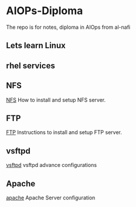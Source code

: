 # AIOPs-Diploma
The repo is for notes, diploma in AIOps from al-nafi

## Lets learn Linux
## rhel services
## NFS
[NFS](./linux_commands/nfs.md) How to install and setup NFS server.

## FTP
[FTP](./linux_commands/ftp.md) Instructions to install and setup FTP server.

## vsftpd
[vsftpd](./linux_commands/vsftp.md) vsftpd advance configurations

## Apache
[apache](./linux_commands/apache_server.md) Apache Server configuration